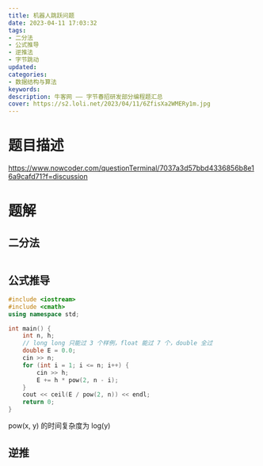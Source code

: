 ```yaml
---
title: 机器人跳跃问题
date: 2023-04-11 17:03:32
tags:
- 二分法
- 公式推导
- 逆推法
- 字节跳动
updated:
categories:
- 数据结构与算法
keywords:
description: 牛客网 —— 字节春招研发部分编程题汇总
cover: https://s2.loli.net/2023/04/11/6ZfisXa2WMERy1m.jpg
---
```


# 题目描述
https://www.nowcoder.com/questionTerminal/7037a3d57bbd4336856b8e16a9cafd71?f=discussion

# 题解

## 二分法
```C++

```

## 公式推导

```C++
#include <iostream>
#include <cmath>
using namespace std;

int main() {
    int n, h;
    // long long 只能过 3 个样例，float 能过 7 个，double 全过
    double E = 0.0;
    cin >> n;
    for (int i = 1; i <= n; i++) {
        cin >> h;
        E += h * pow(2, n - i);
    }
    cout << ceil(E / pow(2, n)) << endl;
    return 0;
}
```
pow(x, y) 的时间复杂度为 log(y)


## 逆推
```C++

```